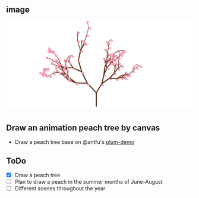 ## image
![peach tree](./public/peach.gif)
## Draw an animation peach tree by canvas
- Draw a peach tree base on @antfu's [plum-demo](https://github.com/antfu/plum-demo)

## ToDo
- [x] Draw a peach tree
- [ ] Plan to draw a peach in the summer months of June-August
- [ ] Different scenes throughout the year
